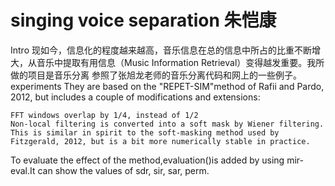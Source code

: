 # singing voice separation 朱恺康
Intro
	现如今，信息化的程度越来越高，音乐信息在总的信息中所占的比重不断增大，从音乐中提取有用信息（Music Information Retrieval）变得越发重要。我所做的项目是音乐分离
 参照了张旭龙老师的音乐分离代码和网上的一些例子。
experiments
	They are based on the "REPET-SIM"method of  Rafii and Pardo, 2012, but includes a couple of modifications and extensions:

	FFT windows overlap by 1/4, instead of 1/2
	Non-local filtering is converted into a soft mask by Wiener filtering. This is similar in spirit to the soft-masking method used by Fitzgerald, 2012, but is a bit more numerically stable in practice.
To evaluate the effect of the method,evaluation()is added by using mir-eval.It can show the values of sdr, sir, sar, perm.